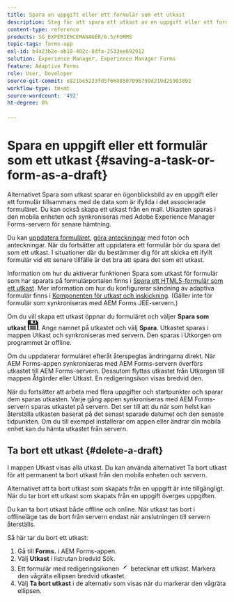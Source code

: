 ```yaml
---
title: Spara en uppgift eller ett formulär som ett utkast
description: Steg för att spara ett utkast av en uppgift eller ett formulär i AEM Forms-appen
content-type: reference
products: SG_EXPERIENCEMANAGER/6.5/FORMS
topic-tags: forms-app
exl-id: b4a23b2e-ab18-402c-8dfa-2533ee692912
solution: Experience Manager, Experience Manager Forms
feature: Adaptive Forms
role: User, Developer
source-git-commit: e821be5233fd5f6688507096790d219d25903892
workflow-type: tm+mt
source-wordcount: '492'
ht-degree: 0%

---
```


# Spara en uppgift eller ett formulär som ett utkast {#saving-a-task-or-form-as-a-draft}

Alternativet Spara som utkast sparar en ögonblicksbild av en uppgift eller ett formulär tillsammans med de data som är ifyllda i det associerade formuläret. Du kan också skapa ett utkast från en mall. Utkasten sparas i den mobila enheten och synkroniseras med Adobe Experience Manager Forms-servern för senare hämtning.

Du kan [uppdatera formuläret](/help/forms/using/working-with-form.md), [göra anteckningar](/help/forms/using/add-attachments.md) med foton och anteckningar. När du fortsätter att uppdatera ett formulär bör du spara det som ett utkast. I situationer där du bestämmer dig för att skicka ett ifyllt formulär vid ett senare tillfälle är det bra att spara det som ett utkast.

Information om hur du aktiverar funktionen Spara som utkast för formulär som har sparats på formulärportalen finns i [Spara ett HTML5-formulär som ett utkast](/help/forms/using/saving-html5-form-draft.md).
Mer information om hur du konfigurerar sändning av adaptiva formulär finns i [Komponenten för utkast och inskickning](/help/forms/using/draft-submission-component.md). (Gäller inte för formulär som synkroniseras med AEM Forms JEE-servern.)

Om du vill skapa ett utkast öppnar du formuläret och väljer **Spara som utkast** ![spara som utkast](assets/save-as-draft.png). Ange namnet på utkastet och välj **Spara**. Utkastet sparas i mappen Utkast och synkroniseras med servern. Den sparas i Utkorgen om programmet är offline.

Om du uppdaterar formuläret efteråt återspeglas ändringarna direkt. När AEM Forms-appen synkroniseras med AEM Forms-servern överförs utkastet till AEM Forms-servern. Dessutom flyttas utkastet från Utkorgen till mappen Åtgärder eller Utkast. En redigeringsikon visas bredvid den.

När du fortsätter att arbeta med flera uppgifter och startpunkter och sparar dem sparas utkasten. Varje gång appen synkroniseras med AEM Forms-servern sparas utkastet på servern. Det ser till att du när som helst kan återställa utkasten baserat på det senast sparade datumet och den senaste tidpunkten. Om du till exempel installerar om appen eller ändrar din mobila enhet kan du hämta utkastet från servern.

## Ta bort ett utkast {#delete-a-draft}

I mappen Utkast visas alla utkast. Du kan använda alternativet Ta bort utkast för att permanent ta bort utkast från den mobila enheten och servern.

Alternativet att ta bort utkast som skapats från en uppgift är inte tillgängligt. När du tar bort ett utkast som skapats från en uppgift överges uppgiften.

Du kan ta bort utkast både offline och online. När utkast tas bort i offlineläge tas de bort från servern endast när anslutningen till servern återställs.

Så här tar du bort ett utkast:

1. Gå till **Forms.** i AEM Forms-appen.
1. Välj **Utkast** i listrutan bredvid Sök.
1. Ett formulär med redigeringsikonen ![edit-draft-app](assets/edit-draft-app.png) betecknar ett utkast. Markera den vågräta ellipsen bredvid utkastet.
1. Välj **Ta bort utkast** i de alternativ som visas när du markerar den vågräta ellipsen.
